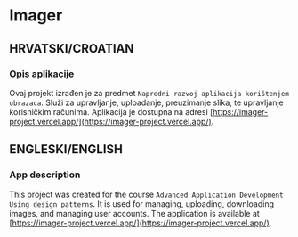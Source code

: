 # Imager

## HRVATSKI/CROATIAN

### Opis aplikacije

Ovaj projekt izrađen je za predmet `Napredni razvoj aplikacija korištenjem obrazaca`. Služi za upravljanje, uploadanje, preuzimanje slika, te upravljanje korisničkim računima. Aplikacija je dostupna na adresi [https://imager-project.vercel.app/](https://imager-project.vercel.app/).

## ENGLESKI/ENGLISH

### App description

This project was created for the course `Advanced Application Development Using design patterns`. It is used for managing, uploading, downloading images, and managing user accounts. The application is available at [https://imager-project.vercel.app/](https://imager-project.vercel.app/).
